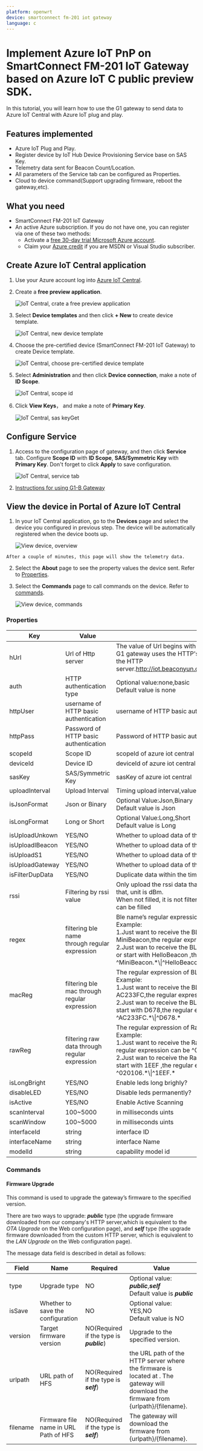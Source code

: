 ```yaml
---
platform: openwrt
device: smartconnect fm-201 iot gateway
language: c
---
```


# Implement Azure IoT PnP on SmartConnect FM-201 IoT Gateway based on Azure IoT C public preview SDK.

In this tutorial, you will learn how to use the G1 gateway to send data to Azure IoT Central with Azure IoT plug and play.

## Features implemented

-   Azure IoT Plug and Play.
-   Register device by IoT Hub Device Provisioning Service base on SAS Key.
-   Telemetry data sent for Beacon Count/Location.
-   All parameters of the Service tab can be configured as Properties.
-   Cloud to device command(Support upgrading firmware, reboot the gateway,etc).

## What you need

-   SmartConnect FM-201 IoT Gateway
-   An active Azure subscription. If you do not have one, you can register via one of these two methods:
    -   Activate a [free 30-day trial Microsoft Azure account](https://azure.microsoft.com/free/).
    -   Claim your [Azure credit](https://azure.microsoft.com/pricing/member-offers/msdn-benefits-details/) if you are MSDN or Visual Studio subscriber.

## Create Azure IoT Central application

1.  Use your Azure account log into [Azure IoT Central](https://apps.azureiotcentral.com).
2.  Create a **free preview application**.

    ![IoT Central, crate a free preview application](./media/smartconnect-fm-201-iot-gateway/create-azure-application.png)

3.  Select **Device templates** and then click **+ New** to create device template.

    ![IoT Central, new device template](./media/smartconnect-fm-201-iot-gateway/new-device-templates.png)

4.  Choose the pre-certified device (SmartConnect FM-201 IoT Gateway) to create Device template.

    ![IoT Central, choose pre-certified device template](./media/smartconnect-fm-201-iot-gateway/pre-certified-device-template.png)

5.  Select **Administration** and then click **Device connection**, make a note of **ID Scope**.

     ![IoT Central, scope id](./media/smartconnect-fm-201-iot-gateway/scope-id.png)

6.  Click **View Keys**， and make a note of **Primary Key**.

     ![IoT Central, sas key](./media/smartconnect-fm-201-iot-gateway/sas-key.png)Get 

## Configure Service

1.  Access to the configuration page of gateway, and then click **Service** tab. Configure **Scope ID** with **ID Scope**,  **SAS/Symmetric Key** with **Primary Key**. Don't forget to click **Apply** to save configuration.

     ![IoT Central, service tab](./media/smartconnect-fm-201-iot-gateway/service-tab.png)

2.  [Instructions for using G1-B Gateway](https://github.com/Azure/azure-iot-device-ecosystem/blob/master/get_started/linux-pnp-smartconnect-fm-201-iot-gateway-c.md)

## View the device in Portal of Azure IoT Central

  1.  In your IoT Central application, go to the **Devices** page and select the device you configured in previous step. The device will be automatically registered when the device boots up.

      ![View device, overview](./media/smartconnect-fm-201-iot-gateway/overview-portal.png)

    After a couple of minutes, this page will show the telemetry data.

  2.  Select the **About** page to see the property values the device sent. Refer  to [Properties](#Properties).
  3.  Select the **Commands** page to call commands on the device. Refer to [commands](#Commands).

      ![View device, commands](./media/smartconnect-fm-201-iot-gateway/firmware-upgrade.png)

### Properties

| Key             | Value                                  | Remark                                                       |
| --------------- | ------------------------------------------------- | ------------------------------------------------------------ |
| hUrl            | Url of Http server                                | The value of Url begins with http:// or https://. <br/>G1 gateway uses the HTTP's POST method to upload the data to the HTTP server.http://iot.beaconyun.com:8080/gw/${gatewayMac}/status |
| auth            | HTTP authentication type                          | Optional value:none,basic<br/>Default value is none          |
| httpUser        | username of HTTP basic authentication             | username of HTTP basic authentication                        |
| httpPass        | Password of HTTP basic authentication             | Password of HTTP basic authentication                        |
| scopeId         | Scope ID                                          | scopeId of azure iot central                                 |
| deviceId        | Device ID                                         | deviceId of azure iot central                                |
| sasKey          | SAS/Symmetric Key                                 | sasKey of azure iot central                                  |
| uploadInterval  | Upload Interval                                   | Timing upload interval,value in milliseconds                 |
| isJsonFormat    | Json or Binary                                    | Optional Value:Json,Binary<br/>Default value is Json         |
| isLongFormat    | Long or Short                                     | Optional Value:Long,Short <br/>Default value is Long         |
| isUploadUnkown  | YES/NO                                            | Whether to upload data of the Unknown type                   |
| isUploadIBeacon | YES/NO                                            | Whether to upload data of the iBeacon type                   |
| isUploadS1      | YES/NO                                            | Whether to upload data of the S1 type                        |
| isUploadGateway | YES/NO                                            | Whether to upload data of the Gateway type                   |
| isFilterDupData | YES/NO                                            | Duplicate data within the time interval be fileter to upload or not |
| rssi            | Filtering by rssi value                           | Only upload the rssi data that the signal intensity is greater than that, unit is dBm.<br/> When not filled, it is not filtered, and the value of -100 < RSSI <0 can be filled |
| regex           | filtering ble name<br/>through regular expression | Ble name’s regular expression<br/>Example:<br/>1.Just want to receive the BLE name which start with MiniBeacon,the regular expression can be ^MiniBeacon.\*<br/>2.Just wan to receive the BLE name which start with MiniBeacon or start with HelloBeacon ,the regular expression can be ^MiniBeacon.\*\\\|^HelloBeacon.\* |
| macReg          | filtering ble mac through regular expression      | The regular expression of BLE mac address you wanna recevice.<br/>Example:<br/>1.Just want to receive the BLE mac  which start with AC233FC,the regular expression can be ^AC233FC.*<br/>2.Just wan to receive the BLE mac which start with AC233FC or start with D678,the regular expression can be ^AC233FC.\*\\\|^D678.\* |
| rawReg          | filtering raw data through regular expression     | The regular expression of Raw Data you wanna recevice.<br/>Example:<br/>1.Just want to receive the Raw Data  which start with 020106,the regular expression can be ^020106.*<br/>2.Just wan to receive the Raw Data which start with 020106 or start with 1EEF ,the regular expression can be ^020106.\*\\\|^1EEF.\* |
| isLongBright | YES/NO                        | Enable leds long brighly?                          |
| disableLED   | YES/NO                        | Disable leds permanently?                          |
| isActive   | YES/NO                        | Enable Active Scanning             |
| scanInterval      | 100~5000                  | in milliseconds uints                                        |
| scanWindow     | 100~5000    | in milliseconds uints                                         |
| interfaceId  | string  | interface ID  |
| interfaceName  | string | interface Name |
| modelId      | string     | capability model id  |

### Commands

#### Firmware Upgrade

This command is used to  upgrade the gateway’s firmware to the specified version.

There are two ways to upgrade: ***public*** type (the upgrade firmware downloaded from our company's HTTP server,which is equivalent to the *OTA Upgrade* on the Web configuration page), and ***self*** type (the upgrade firmware downloaded from the custom HTTP server, which is equivalent to the *LAN Upgrade* on the Web configuration page).

The message data field is described in detail as follows:

| Field    | Name                                  | Required                                 | Value                                                        |
| -------- | ------------------------------------- | ---------------------------------------- | ------------------------------------------------------------ |
| type     | Upgrade type                          | NO                                       | Optional value: ***public***,***self***<br/>Default value is ***public*** |
| isSave   | Whether to save the configuration     | NO                                       | Optional value: YES,NO<br/>Default value is NO               |
| version  | Target firmware version               | NO(Required if the type is ***public***) | Upgrade to the specified version.                            |
| urlpath  | URL path of HFS                       | NO(Required if the type is ***self***)   | the URL path of the HTTP server where the firmware is located at . The gateway will download the firmware from {urlpath}/{filename}. |
| filename | Firmware file name in URL Path of HFS | NO(Required if the type is ***self***)   | The gateway will download the firmware from {urlpath}/{filename}. |
